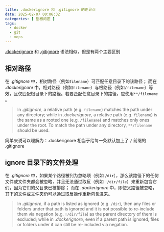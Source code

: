 ```yaml
---
title: .dockerignore 和 .gitignore 的差异点
date: 2025-02-07 00:06:32
categories: [ 刨根问底 ]
tags:
  - docker
  - git
  - xops
---
```


[.dockerignore](https://docs.docker.com/reference/dockerfile/#dockerignore-file) 和 [.gitignore](https://git-scm.com/docs/gitignore) 语法相似，但是有两个主要区别

## 相对路径

在 _.gitignore_ 中，相对路径（例如`filename`）可匹配任意目录下的该路径；
而在 _.dockerignore_ 中，相对路径（例如`filename`）与根路径（例如`/filename`）等效，且仅匹配根目录下的路径。若要匹配任意目录下的路径，应使用`**/filename` 。

<!-- more -->

> In _.gitignore_, a relative path (e.g. `filename`) matches the path under any directory;
> while in _.dockerignore_, a relative path (e.g. `filename`) is the same as a rooted one (e.g. `/filename`) and matches only ones under the root. To match the path under any directory, `**/filename` should be used.

简单来说可以理解为：.dockerignore 相当于给每一条默认加上了 `/` 前缀的 .gitignore

## ignore 目录下的文件处理

在 _.gitignore_ 中，如果某个路径被列为忽略项（例如 `/dir`），那么该路径下的任何文件或文件夹都会被忽略，并且无法通过取反（例如 `!/dir/file`）来重新包含它们，因为它们的父目录已被排除；
而在 _.dockerignore_ 中，即使父路径被忽略，其下的文件或文件夹仍可以通过取反操作重新包含进来。

> In _.gitignore_, if a path is listed as ignored (e.g. `/dir`), then any files or folders under that path is ignored and it is not possible to re-include them via negation (e.g. `!/dir/file`) as the parent directory of them is excluded;
> while in _.dockerignore_, even if a parent path is ignored, files or folders under it can still be re-included via negation.
